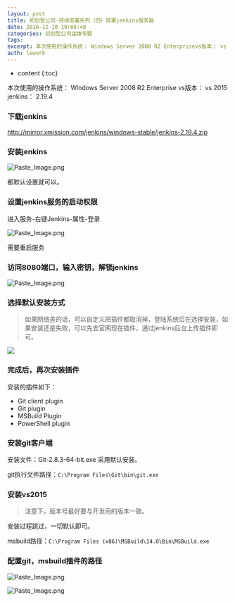 ```yaml
---
layout: post
title: 初创型公司-持续部署系列（四）部署jenkins服务器
date: 2016-12-10 19:08:48
categories: 初创型公司运维专题
tags:
excerpt: 本次使用的操作系统： Windows Server 2008 R2 Enterprisevs版本： vs 2015jenkins： 2.19.4...
auth: lework
---
```

* content
{:toc}

本次使用的操作系统： Windows Server 2008 R2 Enterprise
vs版本： vs 2015
jenkins： 2.19.4

### 下载jenkins
http://mirror.xmission.com/jenkins/windows-stable/jenkins-2.19.4.zip

### 安装jenkins

![Paste_Image.png](http://upload-images.jianshu.io/upload_images/3629406-31fffbffe145796b.png?imageMogr2/auto-orient/strip%7CimageView2/2/w/1240)

都默认设置就可以。

### 设置jenkins服务的启动权限
进入服务-右键Jenkins-属性-登录

![Paste_Image.png](http://upload-images.jianshu.io/upload_images/3629406-29aadd85a8dcf332.png?imageMogr2/auto-orient/strip%7CimageView2/2/w/1240)

需要重启服务

### 访问8080端口，输入密钥，解锁jenkins


![Paste_Image.png](http://upload-images.jianshu.io/upload_images/3629406-b3e86b8abc5128e4.png?imageMogr2/auto-orient/strip%7CimageView2/2/w/1240)

### 选择默认安装方式
> 如果网络差的话，可以自定义把插件都取消掉，登陆系统后在选择安装，如果安装还是失败，可以先去官网现在插件，通过jenkins后台上传插件即可。



![](http://upload-images.jianshu.io/upload_images/3629406-c46b49ab7923cda6.png?imageMogr2/auto-orient/strip%7CimageView2/2/w/1240)

 
### 完成后，再次安装插件

安装的插件如下：
- Git client plugin
- Git plugin
- MSBuild Plugin
- PowerShell plugin

###  安装git客户端

安装文件：Git-2.8.3-64-bit.exe
采用默认安装。

git执行文件路径：`C:\Program Files\Git\bin\git.exe`

### 安装vs2015
> 注意下，版本号最好要与开发用的版本一致。

安装过程跳过，一切默认即可。

msbuild路径：`C:\Program Files (x86)\MSBuild\14.0\Bin\MSBuild.exe`

### 配置git，msbuild插件的路径

![Paste_Image.png](http://upload-images.jianshu.io/upload_images/3629406-a0753c00de674af1.png?imageMogr2/auto-orient/strip%7CimageView2/2/w/1240)

![Paste_Image.png](http://upload-images.jianshu.io/upload_images/3629406-4da0c09d64e103db.png?imageMogr2/auto-orient/strip%7CimageView2/2/w/1240)

